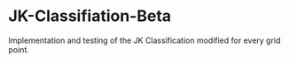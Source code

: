 # JK-Classifiation-Beta
Implementation and testing of the JK Classification modified for every grid point.
